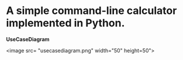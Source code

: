 # A simple command-line calculator implemented in Python.


**UseCaseDiagram**

<image src= "usecasediagram.png" width="50" height=50">

